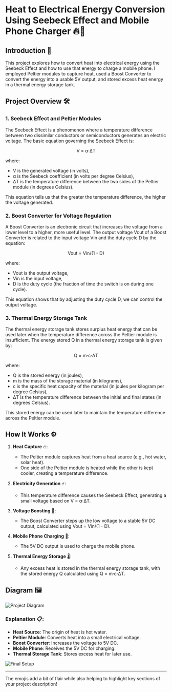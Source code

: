 # Heat to Electrical Energy Conversion Using Seebeck Effect and Mobile Phone Charger 🔥📱

## Introduction 🌟
This project explores how to convert heat into electrical energy using the Seebeck Effect and how to use that energy to charge a mobile phone. I employed Peltier modules to capture heat, used a Boost Converter to convert the energy into a usable 5V output, and stored excess heat energy in a thermal energy storage tank.

## Project Overview 🛠️

### 1. **Seebeck Effect and Peltier Modules**
The Seebeck Effect is a phenomenon where a temperature difference between two dissimilar conductors or semiconductors generates an electric voltage. The basic equation governing the Seebeck Effect is:

<div align="center">V = α⋅ΔT</div>

where:
- V is the generated voltage (in volts),
- α is the Seebeck coefficient (in volts per degree Celsius),
- ΔT is the temperature difference between the two sides of the Peltier module (in degrees Celsius).

This equation tells us that the greater the temperature difference, the higher the voltage generated.

### 2. **Boost Converter for Voltage Regulation**
A Boost Converter is an electronic circuit that increases the voltage from a lower level to a higher, more useful level. The output voltage Vout of a Boost Converter is related to the input voltage Vin and the duty cycle D by the equation:

<div align="center">Vout = Vin/(1 - D)</div>

where:
- Vout is the output voltage,
- Vin is the input voltage,
- D is the duty cycle (the fraction of time the switch is on during one cycle).

This equation shows that by adjusting the duty cycle D, we can control the output voltage.

### 3. **Thermal Energy Storage Tank**
The thermal energy storage tank stores surplus heat energy that can be used later when the temperature difference across the Peltier module is insufficient. The energy stored Q in a thermal energy storage tank is given by:

<div align="center">Q = m⋅c⋅ΔT</div>

where:
- Q is the stored energy (in joules),
- m is the mass of the storage material (in kilograms),
- c is the specific heat capacity of the material (in joules per kilogram per degree Celsius),
- ΔT is the temperature difference between the initial and final states (in degrees Celsius).

This stored energy can be used later to maintain the temperature difference across the Peltier module.

## How It Works ⚙️

1. **Heat Capture** 🔥: 
   - The Peltier module captures heat from a heat source (e.g., hot water, solar heat).
   - One side of the Peltier module is heated while the other is kept cooler, creating a temperature difference.

2. **Electricity Generation** ⚡:
   - This temperature difference causes the Seebeck Effect, generating a small voltage based on V = α⋅ΔT.

3. **Voltage Boosting** 🔋:
   - The Boost Converter steps up the low voltage to a stable 5V DC output, calculated using Vout = Vin/(1 - D).

4. **Mobile Phone Charging** 📱:
   - The 5V DC output is used to charge the mobile phone.

5. **Thermal Energy Storage** 🌡️:
   - Any excess heat is stored in the thermal energy storage tank, with the stored energy Q calculated using Q = m⋅c⋅ΔT.

## Diagram 🖼️
![Project Diagram](images/system-diagram.png)

### Explanation 📋:
- **Heat Source**: The origin of heat is hot water.
- **Peltier Module**: Converts heat into a small electrical voltage.
- **Boost Converter**: Increases the voltage to 5V DC.
- **Mobile Phone**: Receives the 5V DC for charging.
- **Thermal Storage Tank**: Stores excess heat for later use.

![Final Setup](images/final-setup.jpg)

---

The emojis add a bit of flair while also helping to highlight key sections of your project description!

